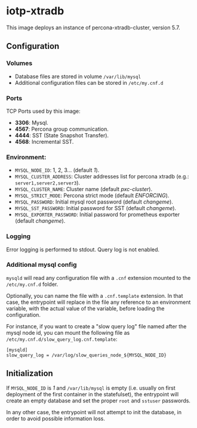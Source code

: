# iotp-xtradb

This image deploys an instance of percona-xtradb-cluster, version 5.7.

## Configuration

### Volumes

- Database files are stored in volume `/var/lib/mysql`
- Additional configuration files can be stored in `/etc/my.cnf.d`

### Ports

TCP Ports used by this image:

- **3306**: Mysql.
- **4567**: Percona group communication.
- **4444**: SST (State Snapshot Transfer).
- **4568**: Incremental SST.

### Environment:

- `MYSQL_NODE_ID`: 1, 2, 3... (default *1*).
- `MYSQL_CLUSTER_ADDRESS`: Cluster addresses list for percona xtradb (e.g.: `server1,server2,server3`).
- `MYSQL_CLUSTER_NAME`: Cluster name (default *pxc-cluster*).
- `MYSQL_STRICT_MODE`: Percona strict mode (default *ENFORCING*).
- `MYSQL_PASSWORD`: Initial mysql root password (default *changeme*).
- `MYSQL_SST_PASSWORD`: Initial password for SST (default *changeme*).
- `MYSQL_EXPORTER_PASSWORD`: Initial password for prometheus exporter (default *changeme*).

### Logging

Error logging is performed to stdout. Query log is not enabled.

### Additional mysql config

`mysqld` will read any configuration file with a `.cnf` extension mounted to the `/etc/my.cnf.d` folder.

Optionally, you can name the file with a `.cnf.template` extension. In that case, the entrypoint will replace in the file any reference to an environment variable, with the actual value of the variable, before loading the configuration.

For instance, if you want to create a "slow query log" file named after the mysql node id, you can mount the following file as `/etc/my.cnf.d/slow_query_log.cnf.template`:

```
[mysqld]
slow_query_log = /var/log/slow_queries_node_${MYSQL_NODE_ID}
```

## Initialization

If `MYSQL_NODE_ID` is *1* and `/var/lib/mysql` is empty (i.e. usually on first deployment of the first container in the statefulset), the entrypoint will create an empty database and set the proper `root` and `sstuser` passwords.

In any other case, the entrypoint will not attempt to init the database, in order to avoid possible information loss.
